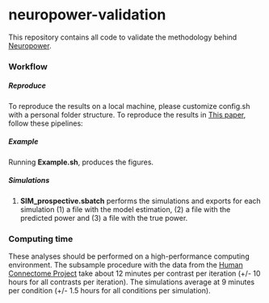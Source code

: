 # neuropower-validation

This repository contains all code to validate the methodology behind [Neuropower](www.neuropowertools.org).  

### Workflow

##### Reproduce
To reproduce the results on a local machine, please customize config.sh with a personal folder structure.
To reproduce the results in [This paper](http://biorxiv.org/content/early/2016/04/20/049429), follow these pipelines:

##### Example
Running **Example.sh**, produces the figures.

##### Simulations
1. **SIM_prospective.sbatch** performs the simulations and exports for each simulation (1) a file with the model estimation, (2) a file with the predicted power and (3) a file with the true power.

### Computing time
These analyses should be performed on a high-performance computing environment.  The subsample procedure with the data from the [Human Connectome Project](http://www.humanconnectome.org/) take about 12 minutes per contrast per iteration (+/- 10 hours for all contrasts per iteration).  The simulations average at 9 minutes per condition (+/- 1.5 hours for all conditions per simulation).
